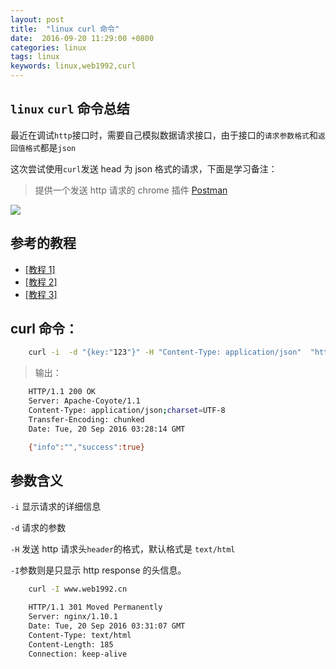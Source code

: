 ```yaml
---
layout: post
title:  "linux curl 命令"
date:  2016-09-20 11:29:00 +0800
categories: linux
tags: linux
keywords: linux,web1992,curl
---
```


## `linux` `curl` 命令总结

<!--truncate-->

最近在调试`http`接口时，需要自己模拟数据请求接口，由于接口的`请求参数格式`和`返回值格式`都是`json`

这次尝试使用`curl`发送 head 为 json 格式的请求，下面是学习备注：

> 提供一个发送 http 请求的 chrome 插件 [Postman](https://chrome.google.com/webstore/detail/postman/fhbjgbiflinjbdggehcddcbncdddomop?utm_source=chrome-app-launcher-info-dialog)

![](https://i.imgur.com/I8g9doo.jpg)

## 参考的教程

- [[教程 1]](http://ju.outofmemory.cn/entry/84875)
- [[教程 2]](http://www.cnblogs.com/wangkangluo1/archive/2012/04/17/2453975.html)
- [[教程 3]](http://www.ruanyifeng.com/blog/2011/09/curl.html)

## curl 命令：

```sh
    curl -i  -d "{key:"123"}" -H "Content-Type: application/json"  "http://127.0.0.1:8081/api/example/"
```

> 输出：

```sh
	HTTP/1.1 200 OK
	Server: Apache-Coyote/1.1
	Content-Type: application/json;charset=UTF-8
	Transfer-Encoding: chunked
	Date: Tue, 20 Sep 2016 03:28:14 GMT

	{"info":"","success":true}
```

## 参数含义

`-i` 显示请求的详细信息

`-d` 请求的参数

`-H` 发送 http 请求头`header`的格式，默认格式是 `text/html`

`-I`参数则是只显示 http response 的头信息。

```sh
	curl -I www.web1992.cn

	HTTP/1.1 301 Moved Permanently
	Server: nginx/1.10.1
	Date: Tue, 20 Sep 2016 03:31:07 GMT
	Content-Type: text/html
	Content-Length: 185
	Connection: keep-alive
```
